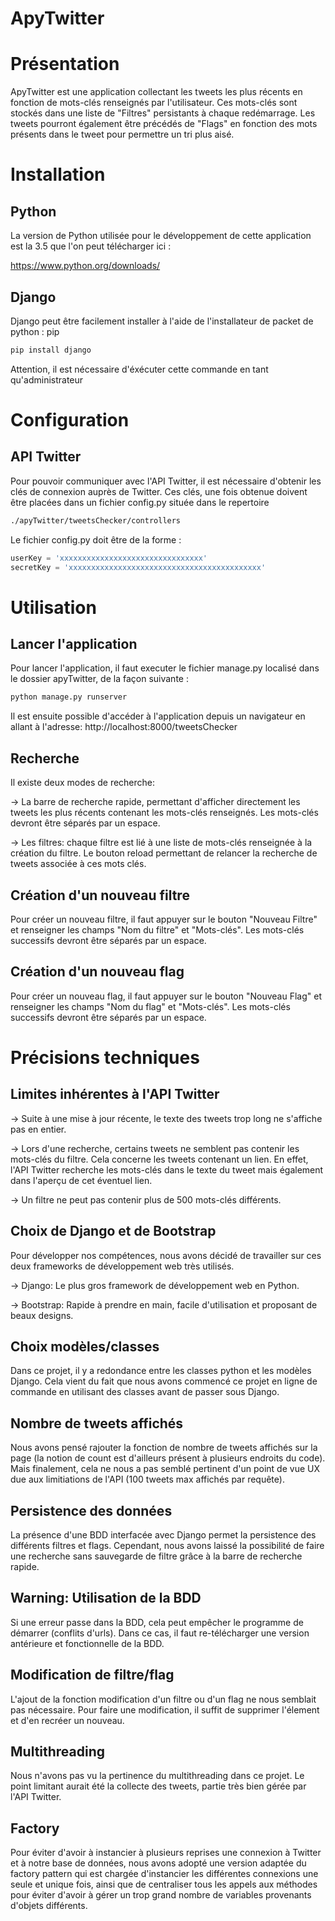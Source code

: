 
# ApyTwitter

# Présentation
ApyTwitter est une application collectant les tweets les plus récents en fonction de mots-clés renseignés par l'utilisateur.
Ces mots-clés sont stockés dans une liste de "Filtres" persistants à chaque redémarrage.
Les tweets pourront également être précédés de "Flags" en fonction des mots présents dans le tweet pour permettre un tri plus aisé.

# Installation
## Python
La version de Python utilisée pour le développement de cette application est la 3.5 que l'on peut télécharger ici :

https://www.python.org/downloads/

## Django
Django peut être facilement installer à l'aide de l'installateur de packet de python : pip
```bash
pip install django
```
Attention, il est nécessaire d'éxécuter cette commande en tant qu'administrateur


# Configuration
## API Twitter
Pour pouvoir communiquer avec l'API Twitter, il est nécessaire d'obtenir les clés de connexion auprès de Twitter.
Ces clés, une fois obtenue doivent être placées dans un fichier config.py située dans le repertoire
```bash
./apyTwitter/tweetsChecker/controllers
```
Le fichier config.py doit être de la forme :
```python
userKey = 'xxxxxxxxxxxxxxxxxxxxxxxxxxxxxxxx'
secretKey = 'xxxxxxxxxxxxxxxxxxxxxxxxxxxxxxxxxxxxxxxxxxx'
```

# Utilisation
## Lancer l'application
Pour lancer l'application, il faut executer le fichier manage.py localisé dans le dossier apyTwitter, de la façon suivante :
```bash
python manage.py runserver
```
Il est ensuite possible d'accéder à l'application depuis un navigateur en allant à l'adresse:
http://localhost:8000/tweetsChecker
## Recherche
Il existe deux modes de recherche:

-> La barre de recherche rapide, permettant d'afficher directement les tweets les plus récents contenant les mots-clés renseignés. Les mots-clés devront être séparés par un espace.

-> Les filtres: chaque filtre est lié à une liste de mots-clés renseignée à la création du filtre. Le bouton reload permettant de relancer la recherche de tweets associée à ces mots clés.

## Création d'un nouveau filtre
Pour créer un nouveau filtre, il faut appuyer sur le bouton "Nouveau Filtre" et renseigner les champs "Nom du filtre" et "Mots-clés". Les mots-clés successifs devront être séparés par un espace.

## Création d'un nouveau flag
Pour créer un nouveau flag, il faut appuyer sur le bouton "Nouveau Flag" et renseigner les champs "Nom du flag" et "Mots-clés". Les mots-clés successifs devront être séparés par un espace.


# Précisions techniques
## Limites inhérentes à l'API Twitter
-> Suite à une mise à jour récente, le texte des tweets trop long ne s'affiche pas en entier.

-> Lors d'une recherche, certains tweets ne semblent pas contenir les mots-clés du filtre. Cela concerne les tweets contenant un lien.
En effet, l'API Twitter recherche les mots-clés dans le texte du tweet mais également dans l'aperçu de cet éventuel lien.

-> Un filtre ne peut pas contenir plus de 500 mots-clés différents.

## Choix de Django et de Bootstrap
Pour développer nos compétences, nous avons décidé de travailler sur ces deux frameworks de développement web très utilisés.

-> Django: Le plus gros framework de développement web en Python.

-> Bootstrap: Rapide à prendre en main, facile d'utilisation et proposant de beaux designs.

## Choix modèles/classes
Dans ce projet, il y a redondance entre les classes python et les modèles Django. Cela vient du fait que nous avons commencé ce projet en ligne de commande en utilisant des classes avant de passer sous Django.

## Nombre de tweets affichés
Nous avons pensé rajouter la fonction de nombre de tweets affichés sur la page (la notion de count est d'ailleurs présent à plusieurs endroits du code).
Mais finalement, cela ne nous a pas semblé pertinent d'un point de vue UX due aux limitiations de l'API (100 tweets max affichés par requête).

## Persistence des données
La présence d'une BDD interfacée avec Django permet la persistence des différents filtres et flags.
Cependant, nous avons laissé la possibilité de faire une recherche sans sauvegarde de filtre grâce à la barre de recherche rapide.

## Warning: Utilisation de la BDD
Si une erreur passe dans la BDD, cela peut empêcher le programme de démarrer (conflits d'urls). Dans ce cas, il faut re-télécharger une version antérieure et fonctionnelle de la BDD.

## Modification de filtre/flag
L'ajout de la fonction modification d'un filtre ou d'un flag ne nous semblait pas nécessaire. Pour faire une modification, il suffit de supprimer l'élement et d'en recréer un nouveau.

## Multithreading
Nous n'avons pas vu la pertinence du multithreading dans ce projet. Le point limitant aurait été la collecte des tweets, partie très bien gérée par l'API Twitter.

## Factory
Pour éviter d'avoir à instancier à plusieurs reprises une connexion à Twitter et à notre base de données, nous avons adopté une version adaptée du factory pattern qui est chargée d'instancier les différentes connexions une seule et unique fois, ainsi que de centraliser tous les appels aux  méthodes pour éviter d'avoir à gérer un trop grand nombre de variables provenants d'objets différents.
